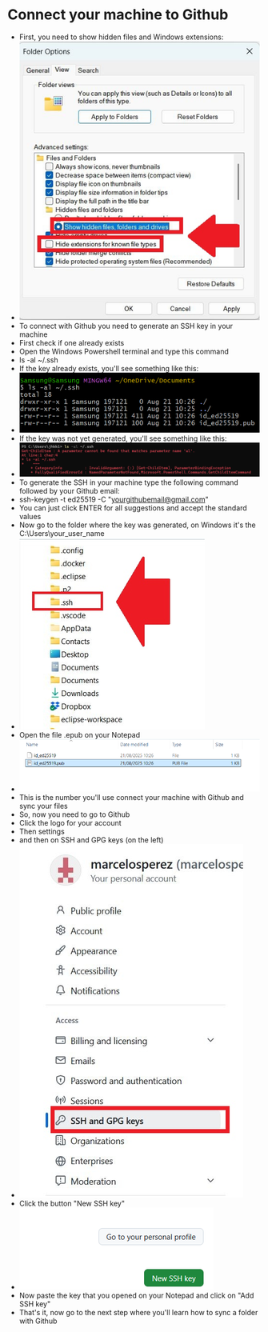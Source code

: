 # Connect your machine to Github
- First, you need to show hidden files and Windows extensions:
- ![alt text](../images/image011.jpg)
- To connect with Github you need to generate an SSH key in your machine
- First check if one already exists
- Open the Windows Powershell terminal and type this command
- ls -al ~/.ssh
- If the key already exists, you'll see something like this:
- ![alt text](../images/image012.png)
- If the key was not yet generated, you'll see something like this:
- ![alt text](../images/image013.png)
- To generate the SSH in your machine type the following command followed by your Github email:
- ssh-keygen -t ed25519 -C "yourgithubemail@gmail.com"
- You can just click ENTER for all suggestions and accept the standard values
- Now go to the folder where the key was generated, on Windows it's the C:\Users\your_user_name
- ![alt text](../images/image014.jpg)
- Open the file .epub on your Notepad
- ![alt text](../images/image015.png)
- This is the number you'll use connect your machine with Github and sync your files
- So, now you need to go to Github
- Click the logo for your account
- Then settings
- and then on SSH and GPG keys (on the left)
- ![alt text](../images/image016.jpg)
- Click the button "New SSH key"
- ![alt text](../images/image017.png)
- Now paste the key that you opened on your Notepad and click on "Add SSH key"
- That's it, now go to the next step where you'll learn how to sync a folder with Github